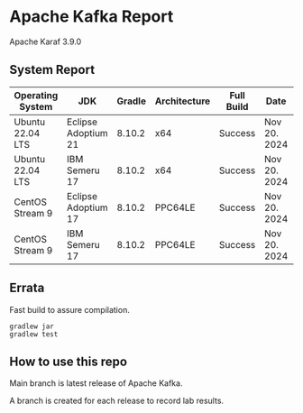 # Apache Kafka Report

Apache Karaf 3.9.0

## System Report

| Operating System    | JDK       | Gradle | Architecture | Full Build | Date  | Notes |
|---------------------|-----------|-------|--------------|------------|-------|-------|
| Ubuntu 22.04 LTS    | Eclipse Adoptium 21  | 8.10.2 | x64      | Success | Nov 20. 2024 | |
| Ubuntu 22.04 LTS    | IBM Semeru 17  | 8.10.2 | x64      | Success | Nov 20. 2024 | 2 failing tests: storage,clients |
| CentOS Stream 9    | Eclipse Adoptium 17  | 8.10.2 | PPC64LE      | Success | Nov 20. 2024 |  5 failing tests out of 5901: trogdor,storage,metadata,clients,core  |
| CentOS Stream 9    | IBM Semeru 17  | 8.10.2 | PPC64LE      | Success | Nov 20. 2024 |  7 failing tests: storage,metadata,connect:mirrir,connect:runtime,tools,core  |

## Errata


Fast build to assure compilation. 
```
gradlew jar
gradlew test
```

## How to use this repo

Main branch is latest release of Apache Kafka.

A branch is created for each release to record lab results.
